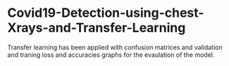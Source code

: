 # Covid19-Detection-using-chest-Xrays-and-Transfer-Learning
Transfer learning has been applied with confusion matrices and validation and traning loss and accuracies graphs for the evaulation of the model.
